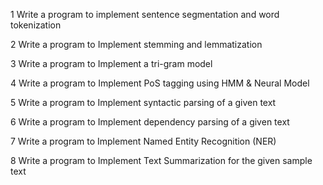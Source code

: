 1 Write a program to implement sentence segmentation and word tokenization

2 Write a program to Implement stemming and lemmatization 

3 Write a program to Implement a tri-gram model 

4 Write a program to Implement PoS tagging using HMM & Neural Model 

5 Write a program to Implement syntactic parsing of a given text 

6 Write a program to Implement dependency parsing of a given text 

7 Write a program to Implement Named Entity Recognition (NER) 

8 Write a program to Implement Text Summarization for the given sample text
